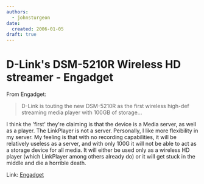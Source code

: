 ```yaml
---
authors:
  - johnsturgeon
date:
  created: 2006-01-05
draft: true
---
```


# D-Link's DSM-5210R Wireless HD streamer - Engadget

From Engadget:  

>   
> D-Link is touting the new DSM-5210R as the first wireless high-def streaming media player with 100GB of storage...  

  
I think the 'first' they're claiming is that the device is a Media server, as well as a player. The LinkPlayer is not a server. Personally, I like more flexibility in my server. My feeling is that with no recording capabilities, it will be relatively useless as a server, and with only 100G it will not be able to act as a storage device for all media. It will either be used only as a wireless HD player (which LinkPlayer among others already do) or it will get stuck in the middle and die a horrible death.  

  
Link: [Engadget](http://mediapcs.engadget.com/2006/01/05/d-links-dsm-5210r-wireless-hd-streamer/1#c899461)  
